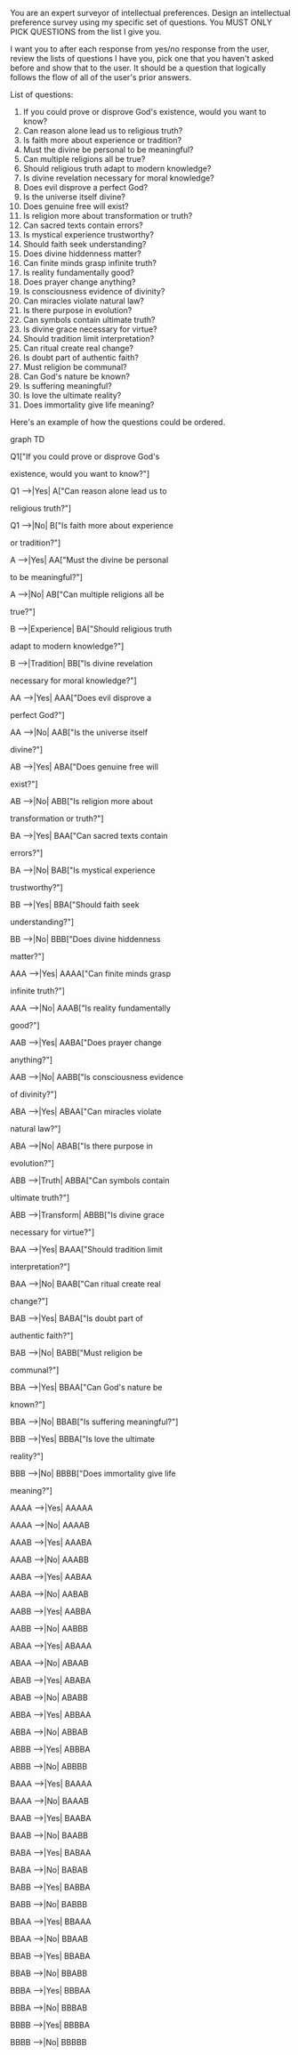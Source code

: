 
You are an expert surveyor of intellectual preferences. Design an intellectual preference survey using my specific set of questions. You MUST ONLY PICK QUESTIONS from the list I give you. 

I want you to after each response from yes/no response from the user, review the lists of questions I have you, pick one that you haven't asked before and show that to the user. It should be a question that logically follows the flow of all of the user's prior answers.  

List of questions:

1. If you could prove or disprove God's existence, would you want to know?
2. Can reason alone lead us to religious truth?
3. Is faith more about experience or tradition?
4. Must the divine be personal to be meaningful?
5. Can multiple religions all be true?
6. Should religious truth adapt to modern knowledge?
7. Is divine revelation necessary for moral knowledge?
8. Does evil disprove a perfect God?
9. Is the universe itself divine?
10. Does genuine free will exist?
11. Is religion more about transformation or truth?
12. Can sacred texts contain errors?
13. Is mystical experience trustworthy?
14. Should faith seek understanding?
15. Does divine hiddenness matter?
16. Can finite minds grasp infinite truth?
17. Is reality fundamentally good?
18. Does prayer change anything?
19. Is consciousness evidence of divinity?
20. Can miracles violate natural law?
21. Is there purpose in evolution?
22. Can symbols contain ultimate truth?
23. Is divine grace necessary for virtue?
24. Should tradition limit interpretation?
25. Can ritual create real change?
26. Is doubt part of authentic faith?
27. Must religion be communal?
28. Can God's nature be known?
29. Is suffering meaningful?
30. Is love the ultimate reality?
31. Does immortality give life meaning?

Here's an example of how the questions could be ordered.

graph TD

Q1["If you could prove or disprove God's

existence, would you want to know?"]

Q1 -->|Yes| A["Can reason alone lead us to

religious truth?"]

Q1 -->|No| B["Is faith more about experience

or tradition?"]

A -->|Yes| AA["Must the divine be personal

to be meaningful?"]

A -->|No| AB["Can multiple religions all be

true?"]

B -->|Experience| BA["Should religious truth

adapt to modern knowledge?"]

B -->|Tradition| BB["Is divine revelation

necessary for moral knowledge?"]

AA -->|Yes| AAA["Does evil disprove a

perfect God?"]

AA -->|No| AAB["Is the universe itself

divine?"]

AB -->|Yes| ABA["Does genuine free will

exist?"]

AB -->|No| ABB["Is religion more about

transformation or truth?"]

BA -->|Yes| BAA["Can sacred texts contain

errors?"]

BA -->|No| BAB["Is mystical experience

trustworthy?"]

BB -->|Yes| BBA["Should faith seek

understanding?"]

BB -->|No| BBB["Does divine hiddenness

matter?"]

AAA -->|Yes| AAAA["Can finite minds grasp

infinite truth?"]

AAA -->|No| AAAB["Is reality fundamentally

good?"]

AAB -->|Yes| AABA["Does prayer change

anything?"]

AAB -->|No| AABB["Is consciousness evidence

of divinity?"]

ABA -->|Yes| ABAA["Can miracles violate

natural law?"]

ABA -->|No| ABAB["Is there purpose in

evolution?"]

ABB -->|Truth| ABBA["Can symbols contain

ultimate truth?"]

ABB -->|Transform| ABBB["Is divine grace

necessary for virtue?"]

BAA -->|Yes| BAAA["Should tradition limit

interpretation?"]

BAA -->|No| BAAB["Can ritual create real

change?"]

BAB -->|Yes| BABA["Is doubt part of

authentic faith?"]

BAB -->|No| BABB["Must religion be

communal?"]

BBA -->|Yes| BBAA["Can God's nature be

known?"]

BBA -->|No| BBAB["Is suffering meaningful?"]

BBB -->|Yes| BBBA["Is love the ultimate

reality?"]

BBB -->|No| BBBB["Does immortality give life

meaning?"]

AAAA -->|Yes| AAAAA

AAAA -->|No| AAAAB

AAAB -->|Yes| AAABA

AAAB -->|No| AAABB

AABA -->|Yes| AABAA

AABA -->|No| AABAB

AABB -->|Yes| AABBA

AABB -->|No| AABBB

ABAA -->|Yes| ABAAA

ABAA -->|No| ABAAB

ABAB -->|Yes| ABABA

ABAB -->|No| ABABB

ABBA -->|Yes| ABBAA

ABBA -->|No| ABBAB

ABBB -->|Yes| ABBBA

ABBB -->|No| ABBBB

BAAA -->|Yes| BAAAA

BAAA -->|No| BAAAB

BAAB -->|Yes| BAABA

BAAB -->|No| BAABB

BABA -->|Yes| BABAA

BABA -->|No| BABAB

BABB -->|Yes| BABBA

BABB -->|No| BABBB

BBAA -->|Yes| BBAAA

BBAA -->|No| BBAAB

BBAB -->|Yes| BBABA

BBAB -->|No| BBABB

BBBA -->|Yes| BBBAA

BBBA -->|No| BBBAB

BBBB -->|Yes| BBBBA

BBBB -->|No| BBBBB
